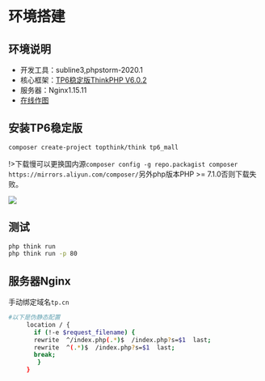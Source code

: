 # 环境搭建

## 环境说明

- 开发工具：subline3,phpstorm-2020.1
- 核心框架：[TP6稳定版ThinkPHP V6.0.2](https://www.kancloud.cn/manual/thinkphp6_0)
- 服务器：Nginx1.15.11
- [在线作图](https://processon.com/)

## 安装TP6稳定版

```bash
composer create-project topthink/think tp6_mall
```

!>下载慢可以更换国内源`composer config -g repo.packagist composer https://mirrors.aliyun.com/composer/`另外php版本PHP >= 7.1.0否则下载失败。

![](https://cdn.jsdelivr.net/gh/mumozi/Figure_bed/img/20200609145045.png)

## 测试

```bash
php think run 
php think run -p 80
```

## 服务器Nginx

手动绑定域名`tp.cn`

```bash
#以下是伪静态配置
     location / { 
       if (!-e $request_filename) {
       rewrite  ^/index.php(.*)$  /index.php?s=$1  last;
       rewrite  ^(.*)$  /index.php?s=$1  last;
       break;
        }
     }
```

